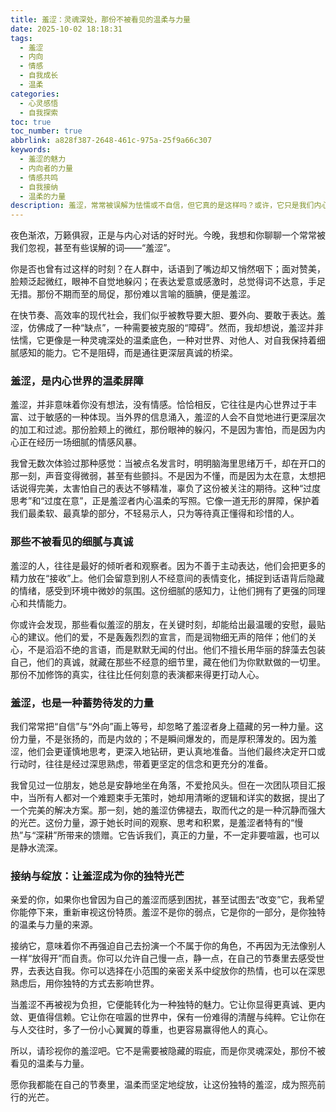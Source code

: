 ```yaml
---
title: 羞涩：灵魂深处，那份不被看见的温柔与力量
date: 2025-10-02 18:18:31
tags:
  - 羞涩
  - 内向
  - 情感
  - 自我成长
  - 温柔
categories:
  - 心灵感悟
  - 自我探索
toc: true
toc_number: true
abbrlink: a828f387-2648-461c-975a-25f9a66c307
keywords:
  - 羞涩的魅力
  - 内向者的力量
  - 情感共鸣
  - 自我接纳
  - 温柔的力量
description: 羞涩，常常被误解为怯懦或不自信，但它真的是这样吗？或许，它只是我们内心世界的一道温柔屏障，守护着最真挚的情感与最深刻的思考。这篇文章，将带你走进羞涩的内心世界，感受那份细腻、真诚与蓄势待发的力量，学会接纳并珍视这份独特的温柔光芒。
---
```


夜色渐浓，万籁俱寂，正是与内心对话的好时光。今晚，我想和你聊聊一个常常被我们忽视，甚至有些误解的词——“羞涩”。

你是否也曾有过这样的时刻？在人群中，话语到了嘴边却又悄然咽下；面对赞美，脸颊泛起微红，眼神不自觉地躲闪；在表达爱意或感激时，总觉得词不达意，手足无措。那份不期而至的局促，那份难以言喻的腼腆，便是羞涩。

在快节奏、高效率的现代社会，我们似乎被教导要大胆、要外向、要敢于表达。羞涩，仿佛成了一种“缺点”，一种需要被克服的“障碍”。然而，我却想说，羞涩并非怯懦，它更像是一种灵魂深处的温柔底色，一种对世界、对他人、对自我保持着细腻感知的能力。它不是阻碍，而是通往更深层真诚的桥梁。

### 羞涩，是内心世界的温柔屏障

羞涩，并非意味着你没有想法，没有情感。恰恰相反，它往往是内心世界过于丰富、过于敏感的一种体现。当外界的信息涌入，羞涩的人会不自觉地进行更深层次的加工和过滤。那份脸颊上的微红，那份眼神的躲闪，不是因为害怕，而是因为内心正在经历一场细腻的情感风暴。

我曾无数次体验过那种感觉：当被点名发言时，明明脑海里思绪万千，却在开口的那一刻，声音变得微弱，甚至有些颤抖。不是因为不懂，而是因为太在意，太想把话说得完美，太害怕自己的表达不够精准，辜负了这份被关注的期待。这种“过度思考”和“过度在意”，正是羞涩者内心温柔的写照。它像一道无形的屏障，保护着我们最柔软、最真挚的部分，不轻易示人，只为等待真正懂得和珍惜的人。

### 那些不被看见的细腻与真诚

羞涩的人，往往是最好的倾听者和观察者。因为不善于主动表达，他们会把更多的精力放在“接收”上。他们会留意到别人不经意间的表情变化，捕捉到话语背后隐藏的情绪，感受到环境中微妙的氛围。这份细腻的感知力，让他们拥有了更强的同理心和共情能力。

你或许会发现，那些看似羞涩的朋友，在关键时刻，却能给出最温暖的安慰，最贴心的建议。他们的爱，不是轰轰烈烈的宣言，而是润物细无声的陪伴；他们的关心，不是滔滔不绝的言语，而是默默无闻的付出。他们不擅长用华丽的辞藻去包装自己，他们的真诚，就藏在那些不经意的细节里，藏在他们为你默默做的一切里。那份不加修饰的真实，往往比任何刻意的表演都来得更打动人心。

### 羞涩，也是一种蓄势待发的力量

我们常常把“自信”与“外向”画上等号，却忽略了羞涩者身上蕴藏的另一种力量。这份力量，不是张扬的，而是内敛的；不是瞬间爆发的，而是厚积薄发的。因为羞涩，他们会更谨慎地思考，更深入地钻研，更认真地准备。当他们最终决定开口或行动时，往往是经过深思熟虑，带着更坚定的信念和更充分的准备。

我曾见过一位朋友，她总是安静地坐在角落，不爱抢风头。但在一次团队项目汇报中，当所有人都对一个难题束手无策时，她却用清晰的逻辑和详实的数据，提出了一个完美的解决方案。那一刻，她的羞涩仿佛褪去，取而代之的是一种沉静而强大的光芒。这份力量，源于她长时间的观察、思考和积累，是羞涩者特有的“慢热”与“深耕”所带来的馈赠。它告诉我们，真正的力量，不一定非要喧嚣，也可以是静水流深。

### 接纳与绽放：让羞涩成为你的独特光芒

亲爱的你，如果你也曾因为自己的羞涩而感到困扰，甚至试图去“改变”它，我希望你能停下来，重新审视这份特质。羞涩不是你的弱点，它是你的一部分，是你独特的温柔与力量的来源。

接纳它，意味着你不再强迫自己去扮演一个不属于你的角色，不再因为无法像别人一样“放得开”而自责。你可以允许自己慢一点，静一点，在自己的节奏里去感受世界，去表达自我。你可以选择在小范围的亲密关系中绽放你的热情，也可以在深思熟虑后，用你独特的方式去影响世界。

当羞涩不再被视为负担，它便能转化为一种独特的魅力。它让你显得更真诚、更内敛、更值得信赖。它让你在喧嚣的世界中，保有一份难得的清醒与纯粹。它让你在与人交往时，多了一份小心翼翼的尊重，也更容易赢得他人的真心。

所以，请珍视你的羞涩吧。它不是需要被隐藏的瑕疵，而是你灵魂深处，那份不被看见的温柔与力量。

愿你我都能在自己的节奏里，温柔而坚定地绽放，让这份独特的羞涩，成为照亮前行的光芒。
